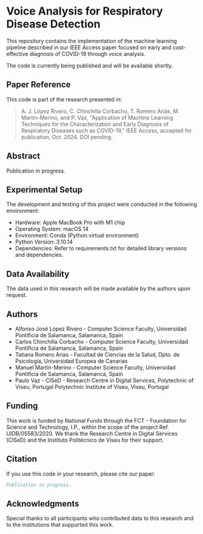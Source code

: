 # Voice Analysis for Respiratory Disease Detection

This repository contains the implementation of the machine learning pipeline described in our IEEE Access paper focused on early and cost-effective diagnosis of COVID-19 through voice analysis.

The code is currently being published and will be available shortly.

## Paper Reference

This code is part of the research presented in:

> A. J. López Rivero, C. Chinchilla Corbacho, T. Romero Arias, M. Martín-Merino, and P. Vaz, "Application of Machine Learning Techniques for the Characterization and Early Diagnosis of Respiratory Diseases such as COVID-19," IEEE Access, accepted for publication, Oct. 2024. DOI pending.

## Abstract

Publication in progress.

## Experimental Setup

The development and testing of this project were conducted in the following environment:

* Hardware: Apple MacBook Pro with M1 chip
* Operating System: macOS 14
* Environment: Conda (Python virtual environment)
* Python Version: 3.10.14
* Dependencies: Refer to requirements.txt for detailed library versions and dependencies.

## Data Availability

The data used in this research will be made available by the authors upon request.

## Authors

* Alfonso José López Rivero - Computer Science Faculty, Universidad Pontificia de Salamanca, Salamanca, Spain
* Carlos Chinchilla Corbacho - Computer Science Faculty, Universidad Pontificia de Salamanca, Salamanca, Spain
* Tatiana Romero Arias - Facultad de Ciencias de la Salud, Dpto. de Psicología, Universidad Europea de Canarias
* Manuel Martín-Merino - Computer Science Faculty, Universidad Pontificia de Salamanca, Salamanca, Spain
* Paulo Vaz - CISeD - Research Centre in Digital Services, Polytechnic of Viseu, Portugal Polytechnic Institute of Viseu, Viseu, Portugal

## Funding

This work is funded by National Funds through the FCT - Foundation for Science and Technology, I.P., within the scope of the project Ref. UIDB/05583/2020. We thank the Research Centre in Digital Services (CISeD) and the Instituto Politécnico de Viseu for their support.

## Citation

If you use this code in your research, please cite our paper:

```bibtex
Publication in progress.
```

## Acknowledgments

Special thanks to all participants who contributed data to this research and to the institutions that supported this work.
